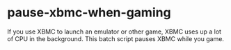 pause-xbmc-when-gaming
======================

If you use XBMC to launch an emulator or other game, XBMC uses up a lot of CPU in the background. This batch script pauses XBMC while you game.
